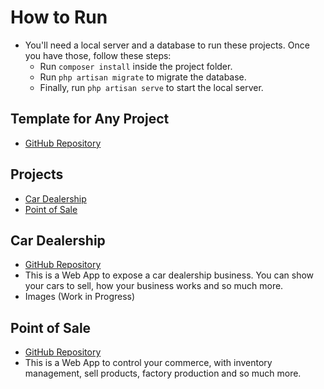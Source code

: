 # How to Run
- You'll need a local server and a database to run these projects. Once you have those, follow these steps:
  - Run `composer install` inside the project folder.
  - Run `php artisan migrate` to migrate the database.
  - Finally, run `php artisan serve` to start the local server.

## Template for Any Project
- [GitHub Repository](https://github.com/WellyngtonMolinari/laravelTemplate)

## Projects
- [Car Dealership](#car-dealership)
- [Point of Sale](#point-of-sale)

## Car Dealership
- [GitHub Repository](https://github.com/WellyngtonMolinari/laravel-car-dealership)
- This is a Web App to expose a car dealership business. You can show your cars to sell, how your business works and so much more.
- Images (Work in Progress)

## Point of Sale
- [GitHub Repository](https://github.com/WellyngtonMolinari/laravel-point-of-sale)
- This is a Web App to control your commerce, with inventory management, sell products, factory production and so much more.
